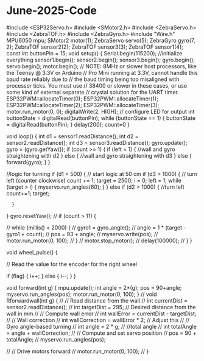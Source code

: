 # June-2025-Code
#include <ESP32Servo.h>
#include <SMotor2.h>
#include <ZebraServo.h>
#include <ZebraTOF.h>
#include <ZebraGyro.h>
#include "Wire.h"
MPU6050 mpu;
SMotor2 motor(1);
ZebraServo servo(5);
ZebraGyro gyro(7, 2);
ZebraTOF sensor2(2);
ZebraTOF sensor3(3);
ZebraTOF sensor1(4);
const int buttonPin = 15;
void setup() {
  Serial.begin(115200);
  //initialize everything
  sensor1.begin();
  sensor2.begin();
  sensor3.begin();
  gyro.begin();
  servo.begin();
  motor.begin();
  // NOTE: 8MHz or slower host processors, like the Teensy @ 3.3V or Arduino
  // Pro Mini running at 3.3V, cannot handle this baud rate reliably due to
  // the baud timing being too misaligned with processor ticks. You must use
  // 38400 or slower in these cases, or use some kind of external separate
  // crystal solution for the UART timer.
  ESP32PWM::allocateTimer(0);
  ESP32PWM::allocateTimer(1);
  ESP32PWM::allocateTimer(2);
  ESP32PWM::allocateTimer(3);
  motor.run_motor(0, 0);
  digitalWrite(2, HIGH);
  // configure LED for output
  int buttonState = digitalRead(buttonPin);
  while (buttonState == 1) {
    buttonState = digitalRead(buttonPin);
  }
  delay(200);
  count=0
}

void loop() {
  int d1 = sensor1.readDistance();
  int d2 = sensor2.readDistance();
  int d3 = sensor3.readDistance();
  gyro.update();
  gyro = (gyro.getYaw());
  if (count >= 1) {
    if (left = 1) {
      //wall and gyro straightening with d2
    }
    else {
      //wall and gyro straightening with d3
    }
  else {
    forward(gyro);
  }
  }

  //logic for turning
  if (d1 < 500) { // start logic at 50 cm
    if (d3 > 1000) { // turn left (counter clockwise)
      count += 1;
      target = 2500;
      i = 0;
      left = 1;
      while (target > i) {
        myservo.run_angles(60);
      }
    }
      else if (d2 > 1000) { //turn left
        count+=1;
        target;

      }
  }
  gyro.resetYaw();
  // if (count > 11) {

  //   while (millis() < 2000) {
  //     gyro1 = gyro_angle();
  //     angle = 1 * (target - gyro1 + count);
  //     pos = 93 + angle;
  //     myservo.write(pos);
  //     motor.run_motor(0, 100);
  // }
  //   motor.stop_motor();
  //   delay(100000);
  // }
}


void wheel_pulse() {

  // Read the value for the encoder for the right wheel

  if (flag) {
    i++;
  } else {
    i--;
  }
}

void forward(int g) {
  mpu.update();
 	int angle = 2*(g);
 	pos = 90+angle;
	myservo.run_angles(pos);
  motor.run_motor(0, 100);
}
// void Rforwardwall(int g) {
//   // Read distance from the wall
//   int currentDist = sensor2.readDistance();
//   int targetDist = 295; // Desired distance from the wall in mm
//   // Compute wall error
//   int wallError = currentDist - targetDist;
//   // Wall correction
//   int wallCorrection = wallError * 2; // Adjust this
//   // Gyro angle-based turning
//   int angle = 2 * g;
//   //total angle 
//   int totalAngle = angle + wallCorrection;
//   // Compute and set servo position
//   pos = 90 + totalAngle;
//   myservo.run_angles(pos);

//   // Drive motors forward
//   motor.run_motor(0, 100);
// }

